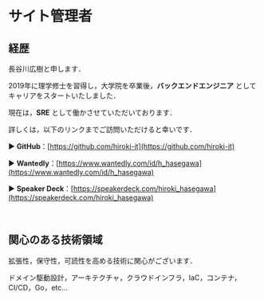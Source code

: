 # サイト管理者

## 経歴

長谷川広樹と申します．

2019年に理学修士を習得し，大学院を卒業後，**バックエンドエンジニア** としてキャリアをスタートいたしました．

現在は，**SRE** として働かさせていただいております．

詳しくは，以下のリンクまでご訪問いただけると幸いです．

▶ **GitHub**：[https://github.com/hiroki-it](https://github.com/hiroki-it)

▶ **Wantedly**：[https://www.wantedly.com/id/h_hasegawa](https://www.wantedly.com/id/h_hasegawa)

▶ **Speaker Deck**：[https://speakerdeck.com/hiroki_hasegawa](https://speakerdeck.com/hiroki_hasegawa)

<br>

## 関心のある技術領域

拡張性，保守性，可読性を高める技術に関心がございます．

ドメイン駆動設計，アーキテクチャ，クラウドインフラ，IaC，コンテナ，CI/CD，Go，etc...
